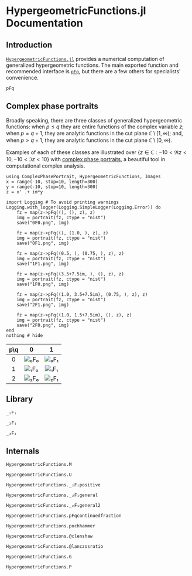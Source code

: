 # HypergeometricFunctions.jl Documentation

## Introduction

[`HypergeometricFunctions.jl`](https://github.com/JuliaMath/HypergeometricFunctions.jl) provides a numerical computation of generalized hypergeometric functions. The main exported function and recommended interface is [`pFq`](@ref), but there are a few others for specialists' convenience.

```@docs
pFq
```

## Complex phase portraits

Broadly speaking, there are three classes of generalized hypergeometric functions: when $p\le q$ they are entire functions of the complex variable $z$; when $p = q+1$, they are analytic functions in the cut plane $\mathbb{C}\setminus[1,\infty)$; and, when $p > q+1$, they are analytic functions in the cut plane $\mathbb{C}\setminus[0,\infty)$.

Examples of each of these classes are illustrated over $\left\{z\in\mathbb{C} : -10<\Re z<10, -10<\Im z<10\right\}$ with [complex phase portraits](https://en.wikipedia.org/wiki/Domain_coloring), a beautiful tool in computational complex analysis.

```@example
using ComplexPhasePortrait, HypergeometricFunctions, Images
x = range(-10, stop=10, length=300)
y = range(-10, stop=10, length=300)
z = x' .+ im*y

import Logging # To avoid printing warnings
Logging.with_logger(Logging.SimpleLogger(Logging.Error)) do
    fz = map(z->pFq((), (), z), z)
    img = portrait(fz, ctype = "nist")
    save("0F0.png", img)

    fz = map(z->pFq((), (1.0, ), z), z)
    img = portrait(fz, ctype = "nist")
    save("0F1.png", img)

    fz = map(z->pFq((0.5, ), (0.75, ), z), z)
    img = portrait(fz, ctype = "nist")
    save("1F1.png", img)

    fz = map(z->pFq((3.5+7.5im, ), (), z), z)
    img = portrait(fz, ctype = "nist")
    save("1F0.png", img)

    fz = map(z->pFq((1.0, 3.5+7.5im), (0.75, ), z), z)
    img = portrait(fz, ctype = "nist")
    save("2F1.png", img)

    fz = map(z->pFq((1.0, 1.5+7.5im), (), z), z)
    img = portrait(fz, ctype = "nist")
    save("2F0.png", img)
end
nothing # hide
```

|p\q | 0 | 1 |
| :---: | :---: | :---: |
| 0 | ![₀F₀](0F0.png) | ![₀F₁](0F1.png) |
| 1 | ![₁F₀](1F0.png) | ![₁F₁](1F1.png) |
| 2 | ![₂F₀](2F0.png) | ![₂F₁](2F1.png) |

## Library

```@docs
_₁F₁
```

```@docs
_₂F₁
```

```@docs
_₃F₂
```

## Internals

```@docs
HypergeometricFunctions.M
```

```@docs
HypergeometricFunctions.U
```

```@docs
HypergeometricFunctions._₂F₁positive
```

```@docs
HypergeometricFunctions._₂F₁general
```

```@docs
HypergeometricFunctions._₂F₁general2
```

```@docs
HypergeometricFunctions.pFqcontinuedfraction
```

```@docs
HypergeometricFunctions.pochhammer
```

```@docs
HypergeometricFunctions.@clenshaw
```

```@docs
HypergeometricFunctions.@lanczosratio
```

```@docs
HypergeometricFunctions.G
```

```@docs
HypergeometricFunctions.P
```
